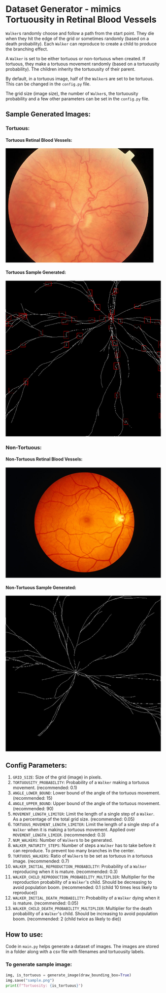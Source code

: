 # Dataset Generator - mimics Tortuousity in Retinal Blood Vessels

`Walker`s randomly choose and follow a path from the start point. They die when they hit the edge of the grid or sometimes randomly (based on a death probability). Each `Walker` can reproduce to create a child to produce the branching effect.

A `Walker` is set to be either tortuous or non-tortuous when created. If tortuous, they make a tortuous movement randomly (based on a tortuousity probability). The children inherity the tortuousity of their parent.

By default, in a tortuous image, half of the `Walker`s are set to be tortuous. This can be changed in the `config.py` file.

The grid size (image size), the number of `Walker`s, the tortuousity probability and a few other parameters can be set in the `config.py` file.

## Sample Generated Images:

### Tortuous:
#### Tortuous Retinal Blood Vessels:
![Tortuous Eye](sample/tortuous_eye.png)
#### Tortuous Sample Generated:
![Tortuous](sample/tortuous.png)

### Non-Tortuous:
#### Non-Tortuous Retinal Blood Vessels:
![Non-Tortuous Eye](sample/non_tortuous_eye.png)
#### Non-Tortuous Sample Generated:
![Non-Tortuous](sample/non_tortuous.png)

## Config Parameters:
1. `GRID_SIZE`: Size of the grid (image) in pixels.
2. `TORTUOUSITY_PROBABILITY`: Probability of a `Walker` making a tortuous movement. (recommended: 0.1)
3. `ANGLE_LOWER_BOUND`: Lower bound of the angle of the tortuous movement. (recommended: 15)
4. `ANGLE_UPPER_BOUND`: Upper bound of the angle of the tortuous movement. (recommended: 90)
5. `MOVEMENT_LENGTH_LIMITER`: Limit the length of a single step of a `Walker`. As a percentage of the total grid size. (recommended: 0.05)
6. `TORTUOUS_MOVEMENT_LENGTH_LIMITER`: Limit the length of a single step of a `Walker` when it is making a tortuous movement. Applied over `MOVEMENT_LENGTH_LIMIER`. (recommended: 0.3)
7. `NUM_WALKERS`: Number of `Walker`s to be generated.
8. `WALKER_MATURITY_STEPS`: Number of steps a `Walker` has to take before it can reproduce. To prevent too many branches in the center.
9. `TURTUOUS_WALKERS`: Ratio of `Walker`s to be set as tortuous in a tortuous image. (recommended: 0.7)
10. `WALKER_INITIAL_REPRODUCTION_PROBABILITY`: Probability of a `Walker` reproducing when it is mature. (recommended: 0.3)
11. `WALKER_CHILD_REPRODUCTION_PROBABILITY_MULTIPLIER`: Multiplier for the reproduction probability of a `Walker`'s child. Should be decreasing to avoid population boom. (recommended: 0.1 (child 10 times less likely to reproduce))
12. `WALKER_INITIAL_DEATH_PROBABILITY`: Probability of a `Walker` dying when it is mature. (recommended: 0.05)
13. `WALKER_CHILD_DEATH_PROBABILITY_MULTIPLIER`: Multiplier for the death probability of a `Walker`'s child. Should be increasing to avoid population boom. (recommended: 2 (child twice as likely to die))

## How to use:
Code in `main.py` helps generate a dataset of images. The images are stored in a folder along with a csv file with filenames and tortuousity labels.


### To generate sample image:
```py
img, is_tortuous = generate_image(draw_bounding_box=True)
img.save("sample.png")
print(f"Tortuosity: {is_tortuous}")
```